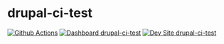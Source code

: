 # drupal-ci-test

[![Github Actions](https://github.com/jonathan-adams/drupal-ci-test/actions/workflows/build_deploy_and_test.yml/badge.svg)](https://github.com/jonathan-adams/drupal-ci-test/actions/workflows/build_deploy_and_test.yml)
[![Dashboard drupal-ci-test](https://img.shields.io/badge/dashboard-drupal_ci_test-yellow.svg)](https://dashboard.pantheon.io/sites/52206129-f224-4122-9c20-fb5ee50fd972#dev/code)
[![Dev Site drupal-ci-test](https://img.shields.io/badge/site-drupal_ci_test-blue.svg)](http://dev-drupal-ci-test.pantheonsite.io/)